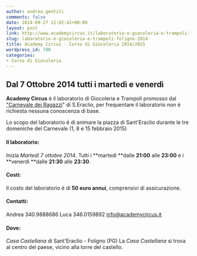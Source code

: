 ```yaml
---
author: andrea.gentili
comments: false
date: 2014-09-27 12:02:41+00:00
layout: post
link: http://www.academycircus.it/laboratorio-e-giocoleria-e-trampoli-foligno-2014/
slug: laboratorio-e-giocoleria-e-trampoli-foligno-2014
title: Academy Circus - Corso di Giocoleria 2014/2015
wordpress_id: 780
categories:
- Corso di Giocoleria
---
```


## Dal 7 Ottobre 2014 tutti i martedì e venerdì



**Academy Circus** è il laboratorio di Giocoleria e Trampoli promosso dal ["Carnevale dei Ragazzi](http://www.ilcarnevale.net/)" di S.Eraclio, per frequentare il laboratorio non è richiesta nessuna conoscenza di base.
<!-- more -->
Lo scopo del laboratorio é di animare la piazza di Sant'Eraclio durante le tre domeniche del Carnevale (1, 8 e 15 febbraio 2015)



#### Il laboratorio:


Inizia _Martedì 7 ottobre 2014_.
Tutti i **martedì **dalle **21:00** alle **23:00** e i **venerdì **dalle **21:30** alle **23:30**.



#### Costi:


Il costo del laboratorio é di **50 euro annui**, comprensivi di assicurazione.



#### Contatti:


Andrea 340.9888686
Luca 346.0159892
[info@academycircus.it](mailto:info@academycircus.it)



#### Dove:


_Casa Castellana_ di Sant'Eraclio - Foligno (PG)
La _Casa Castellana_ si trova al centro del paese, vicino alla torre del castello.

